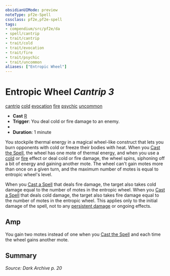 ```yaml
---
obsidianUIMode: preview
noteType: pf2e-Spell
cssclass: pf2e,pf2e-spell
tags:
- compendium/src/pf2e/da
- spell/cantrip
- trait/cantrip
- trait/cold
- trait/evocation
- trait/fire
- trait/psychic
- trait/uncommon
aliases: ["Entropic Wheel"]
---
```

# Entropic Wheel *Cantrip 3*   
[cantrip](rules/traits/cantrip.md "Cantrip Spell Trait")  [cold](rules/traits/cold.md "Cold Energy & Element Trait")  [evocation](rules/traits/evocation.md "Evocation School Trait")  [fire](rules/traits/fire.md "Fire Energy & Element Trait")  [psychic](rules/traits/psychic-da.md "Psychic Class Trait")  [uncommon](rules/traits/uncommon.md "Uncommon Rarity Trait")  

- **Cast** [R](rules/core-rulebook/chapter-9-playing-the-game.md#Actions "Reaction") 
- **Trigger**: You deal cold or fire damage to an enemy.
- 
- **Duration**: 1 minute

You stockpile thermal energy in a magical wheel-like construct that lets you burn opponents with cold or freeze their bodies with heat. When you [Cast the Spell](rules/actions/cast-a-spell.md), the wheel has one mote of thermal energy, and when you use a [cold](rules/traits/cold.md "Cold Energy & Element Trait") or [fire](rules/traits/fire.md "Fire Energy & Element Trait") effect or deal cold or fire damage, the wheel spins, siphoning off a bit of energy and gaining another mote. The wheel can't gain motes more than once on a given turn, and the maximum number of motes is equal to entropic wheel's level.

When you [Cast a Spell](rules/actions/cast-a-spell.md) that deals fire damage, the target also takes cold damage equal to the number of motes in the entropic wheel. When you [Cast a Spell](rules/actions/cast-a-spell.md) that deals cold damage, the target also takes fire damage equal to the number of motes in the entropic wheel. This applies only to the initial damage of the spell, not to any [persistent damage](rules/conditions.md#Persistent%20Damage) or ongoing effects.

## Amp

You gain two motes instead of one when you [Cast the Spell](rules/actions/cast-a-spell.md) and each time the wheel gains another mote.

## Summary

*Source: Dark Archive p. 20*